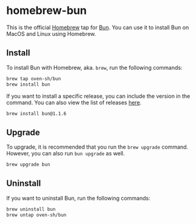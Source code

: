 # homebrew-bun

This is the official [Homebrew](https://brew.sh/) tap for [Bun](https://bun.sh/). You can use it to install Bun on MacOS and Linux using Homebrew.

## Install

To install Bun with Homebrew, aka. `brew`, run the following commands:

```bash
brew tap oven-sh/bun
brew install bun
```

If you want to install a specific release, you can include the version in the command. You can also view the list of releases [here](https://github.com/oven-sh/bun/releases).

```bash
brew install bun@1.1.6
```

## Upgrade

To upgrade, it is recommended that you run the `brew upgrade` command. However, you can also run `bun upgrade` as well.

```bash
brew upgrade bun
```

## Uninstall

If you want to uninstall Bun, run the following commands:

```bash
brew uninstall bun
brew untap oven-sh/bun
```
